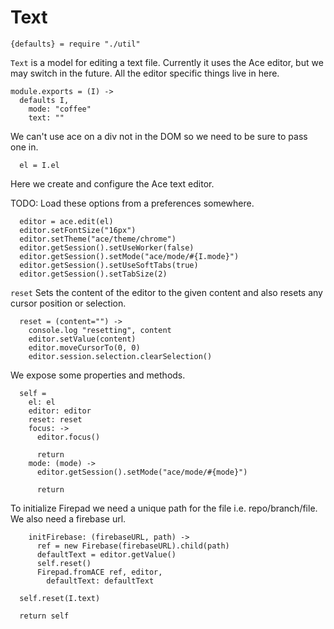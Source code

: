 Text
====

    {defaults} = require "./util"

`Text` is a model for editing a text file. Currently it uses the Ace
editor, but we may switch in the future. All the editor specific things live in
here.

    module.exports = (I) ->
      defaults I,
        mode: "coffee"
        text: ""

We can't use ace on a div not in the DOM so we need to be sure to pass one in.

      el = I.el

Here we create and configure the Ace text editor.

TODO: Load these options from a preferences somewhere.

      editor = ace.edit(el)
      editor.setFontSize("16px")
      editor.setTheme("ace/theme/chrome")
      editor.getSession().setUseWorker(false)
      editor.getSession().setMode("ace/mode/#{I.mode}")
      editor.getSession().setUseSoftTabs(true)
      editor.getSession().setTabSize(2)

`reset` Sets the content of the editor to the given content and also resets any
cursor position or selection.

      reset = (content="") ->
        console.log "resetting", content
        editor.setValue(content)
        editor.moveCursorTo(0, 0)
        editor.session.selection.clearSelection()

We expose some properties and methods.

      self =
        el: el
        editor: editor
        reset: reset
        focus: ->
          editor.focus()

          return
        mode: (mode) ->
          editor.getSession().setMode("ace/mode/#{mode}")

          return

To initialize Firepad we need a unique path for the file i.e. repo/branch/file.
We also need a firebase url.

        initFirebase: (firebaseURL, path) ->
          ref = new Firebase(firebaseURL).child(path)
          defaultText = editor.getValue()
          self.reset()
          Firepad.fromACE ref, editor,
            defaultText: defaultText

      self.reset(I.text)

      return self
